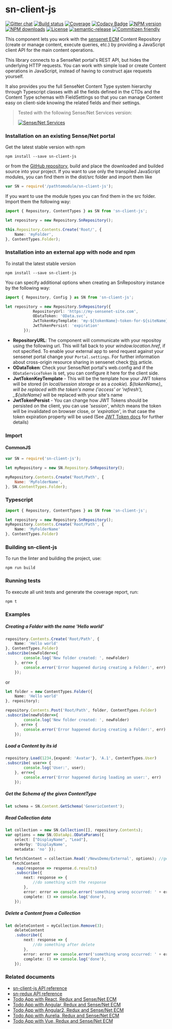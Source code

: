 # sn-client-js

[![Gitter chat](https://img.shields.io/gitter/room/SenseNet/SN7ClientAPI.svg?style=flat)](https://gitter.im/SenseNet/SN7ClientAPI)
[![Build status](https://img.shields.io/travis/SenseNet/sn-client-js.svg?style=flat)](https://travis-ci.org/SenseNet/sn-client-js)
[![Coverage](https://img.shields.io/codecov/c/github/SenseNet/sn-client-js.svg?style=flat)](https://codecov.io/gh/SenseNet/sn-client-js)
[![Codacy Badge](https://api.codacy.com/project/badge/Grade/b09d599538fa49e9bb1cb92df4042ada)](https://www.codacy.com/app/herflis33/sn-client-js?utm_source=github.com&amp;utm_medium=referral&amp;utm_content=SenseNet/sn-client-js&amp;utm_campaign=Badge_Grade)
[![NPM version](https://img.shields.io/npm/v/sn-client-js.svg?style=flat)](https://www.npmjs.com/package/sn-client-js)
[![NPM downloads](https://img.shields.io/npm/dt/sn-client-js.svg?style=flat)](https://www.npmjs.com/package/sn-client-js)
[![License](https://img.shields.io/github/license/SenseNet/sn-client-js.svg?style=flat)](https://github.com/SenseNet/sn-client-js/LICENSE.txt)
[![semantic-release](https://img.shields.io/badge/%20%20%F0%9F%93%A6%F0%9F%9A%80-semantic--release-e10079.svg?style=flat)](https://github.com/semantic-release/semantic-release)
[![Commitizen friendly](https://img.shields.io/badge/commitizen-friendly-brightgreen.svg?style=flat)](http://commitizen.github.io/cz-cli/)

This component lets you work with the [sensenet ECM](https://github.com/SenseNet) Content Repository (create or manage content, execute queries, etc.) by providing a JavaScript client API for the main content 
operations.

This library connects to a SenseNet portal's REST API, but hides the underlying HTTP requests. You can work with simple load or create Content operations in JavaScript, instead of
having to construct ajax requests yourself.

It also provides you the full SenseNet Content Type system hierarchy through Typescript classes with all the fields defined in the CTDs and the Content Type schemas with FieldSettings
so that you can manage Content easy on client-side knowing the related fields and their settings.

> Tested with the following Sense/Net Services version: 
> 
> [![Sense/Net Services](https://img.shields.io/badge/sensenet-7.0.0--beta%20tested-green.svg)](https://github.com/SenseNet/sensenet/releases/tag/v7.0.0-beta)

### Installation on an existing Sense/Net portal

Get the latest stable version with npm

```
npm install --save sn-client-js
```

or from the [GitHub repository](https://github.com/SenseNet/sn-client-js), build and place the downloaded and builded source into your project. If you want to use only the transpiled JavaScript modules, you can find them in the dist/src folder and import them like

```ts
var SN = require('/pathtomodule/sn-client-js');
```

If you want to use the module types you can find them in the src folder. Import them the following way:

```ts
import { Repository, ContentTypes } as SN from 'sn-client-js';

let repository = new Repository.SnRepository();

this.Repository.Contents.Create('Root/', { 
	Name: 'myFolder',
}, ContentTypes.Folder);

```

### Installation into an external app with node and npm

To install the latest stable version

```
npm install --save sn-client-js
```

You can specify additional options when creating an SnRepository instance by the following way:

```ts
import { Repository, Config } as SN from 'sn-client-js';

let repository = new Repository.SnRepository({
            RepositoryUrl: 'https://my-sensenet-site.com',
            ODataToken: 'OData.svc',
            JwtTokenKeyTemplate: 'my-${tokenName}-token-for-${siteName}',
            JwtTokenPersist: 'expiration'
        });
```
 - __RepositoryURL__: The component will communicate with your repositoy using the following url. This will fall back to your _window.location.href_, if not specified. To enable your external app to send request against your sensenet portal change your ```Portal.settings```. For further information about cross-origin resource sharing in sensenet check [this](http://wiki.sensenet.com/Cross-origin_resource_sharing#Origin_check)
article.
 - __ODataToken__: Check your Sense/Net portal's web.config and if the ```ODataServiceToken``` is set, you can configure it here for the client side.
 - __JwtTokenKeyTemplate__ - This will be the template how your JWT tokens will be stored (in _local/session storage_ or as a _cookie_). _${tokenName}_ will be replaced with the token's name ('access' or 'refresh'), _${siteName}_ will be replaced with your site's name
 - __JwtTokenPersist__ - You can change how JWT Tokens should be persisted on the client, you can use _'session'_, whitch means the token will be invalidated on browser close, or _'expiration'_, in that case the token expiration property will be used (See [JWT Token docs](http://community.sensenet.com/docs/web-token-authentication/) for further details)



### Import

#### CommonJS

```js
var SN = require('sn-client-js');

let myRepository = new SN.Repository.SnRepository();

myRepository.Contents.Create('Root/Path', {
	Name: 'MyFolderName',
}, SN.ContentTypes.Folder);

```

### Typescript

```ts
import { Repository, ContentTypes } as SN from 'sn-client-js';

let repository = new Repository.SnRepository();
myRepository.Contents.Create('Root/Path', {
	Name: 'MyFolderName'
}, ContentTypes.Folder)

```

### Building sn-client-js

To run the linter and building the project, use:

```
npm run build
```

### Running tests

To execute all unit tests and generate the coverage report, run:

```
npm t
```

### Examples

##### Creating a Folder with the name 'Hello world'
 
```ts
repository.Contents.Create('Root/Path', {
	Name: 'Hello world'
}, ContentTypes.Folder)
.subscribe(newFolder=>{
		console.log('New folder created: ', newFolder)
	}, err=> {
		console.error('Error happened during creating a Folder:', err)
	});
```

or

```ts
let folder = new ContentTypes.Folder({
	Name: 'Hello world'
}, repository);

repository.Contents.Post('Root/Path', folder, ContentTypes.Folder)
.subscribe(newFolder=>{
		console.log('New folder created: ', newFolder)
	}, err=> {
		console.error('Error happened during creating a Folder:', err)
	});

```

##### Load a Content by its id
 
```ts
repository.Load(1234,{expand: 'Avatar'}, 'A.1', ContentTypes.User)
.subscribe( user=> {
		console.log('User:', user);
	}, err=>{
		console.error('Error happened during loading an user:', err)
	});
```

##### Get the Schema of the given ContentType
 
```ts
let schema = SN.Content.GetSchema('GenericContent');
```

##### Read Collection data
 
```ts
let collection = new SN.Collection([], repository.Contents);
var options = new SN.ODataApi.ODataParams({ 
	select: ["DisplayName", "Lead"], 
	orderby: 'DisplayName', 
	metadata: 'no' });

let fetchContent = collection.Read('/NewsDemo/External', options); //gets the list of  the external Articles with their Id, Type and DisplayName fields.
   fetchContent
   	.map(response => response.d.results)
    .subscribe({
    	next: response => {
     		//do something with the response
     	},
     	error: error => console.error('something wrong occurred: ' + error),
     	complete: () => console.log('done'),
	});
```

##### Delete a Content from a Collection
 
```ts
let deleteContent = myCollection.Remove(3);
	deleteContent
	.subscribe({
		next: response => {
			//do something after delete
		},
		error: error => console.error('something wrong occurred: ' + error),
		complete: () => console.log('done'),
	});
```

### Related documents
* [sn-client-js API reference](http://www.sensenet.com/documentation/sn-client-js/index.html)
* [sn-redux API reference](http://www.sensenet.com/documentation/sn-redux/index.html)
* [Todo App with React, Redux and Sense/Net ECM](https://github.com/SenseNet/sn-react-redux-todo-app)
* [Todo App with Angular, Redux and Sense/Net ECM](https://github.com/blaskodaniel/sn-angular-redux-todo-app)
* [Todo App with Angular2, Redux and Sense/Net ECM](https://github.com/SenseNet/sn-angular2-redux-todo-app)
* [Todo App with Aurelia, Redux and Sense/Net ECM](https://github.com/B3zo0/sn7-aurelia-redux-todo-app)
* [Todo App with Vue, Redux and Sense/Net ECM](https://github.com/SenseNet/sn-vue-redux-todo-app)

